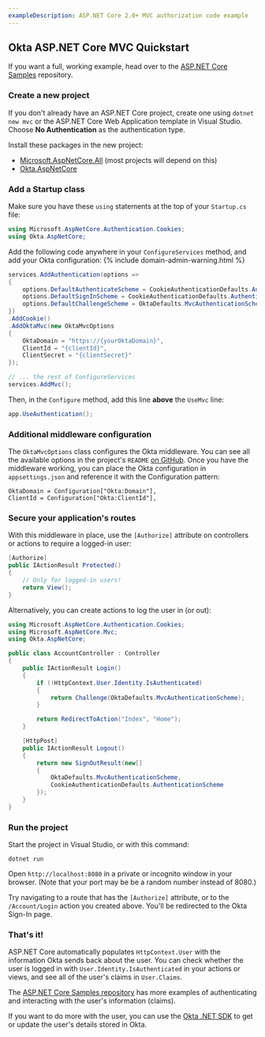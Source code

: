 ```yaml
---
exampleDescription: ASP.NET Core 2.0+ MVC authorization code example
---
```


## Okta ASP.NET Core MVC Quickstart

If you want a full, working example, head over to the [ASP.NET Core Samples][example-repo] repository.

### Create a new project

If you don't already have an ASP.NET Core project, create one using `dotnet new mvc` or the ASP.NET Core Web Application template in Visual Studio. Choose **No Authentication** as the authentication type.

Install these packages in the new project:
* [Microsoft.AspNetCore.All] (most projects will depend on this)
* [Okta.AspNetCore]

### Add a Startup class

Make sure you have these `using` statements at the top of your `Startup.cs` file:

```csharp
using Microsoft.AspNetCore.Authentication.Cookies;
using Okta.AspNetCore;
```

Add the following code anywhere in your `ConfigureServices` method, and add your Okta configuration:
{% include domain-admin-warning.html %}

```csharp
services.AddAuthentication(options =>
{
    options.DefaultAuthenticateScheme = CookieAuthenticationDefaults.AuthenticationScheme;
    options.DefaultSignInScheme = CookieAuthenticationDefaults.AuthenticationScheme;
    options.DefaultChallengeScheme = OktaDefaults.MvcAuthenticationScheme;
})
.AddCookie()
.AddOktaMvc(new OktaMvcOptions
{
    OktaDomain = "https://{yourOktaDomain}",
    ClientId = "{clientId}",
    ClientSecret = "{clientSecret}"
});

// ... the rest of ConfigureServices
services.AddMvc();
```

Then, in the `Configure` method, add this line **above** the `UseMvc` line:

```csharp
app.UseAuthentication();
```

### Additional middleware configuration

The `OktaMvcOptions` class configures the Okta middleware. You can see all the available options in the project's `README` [on GitHub][github-aspnetcore]. Once you have the middleware working, you can place the Okta configuration in `appsettings.json` and reference it with the Configuration pattern:

```chsarp
OktaDomain = Configuration["Okta:Domain"],
ClientId = Configuration["Okta:ClientId"],
```

### Secure your application's routes

With this middleware in place, use the `[Authorize]` attribute on controllers or actions to require a logged-in user:

```csharp
[Authorize]
public IActionResult Protected()
{
    // Only for logged-in users!
    return View();
}
```

Alternatively, you can create actions to log the user in (or out):

```csharp
using Microsoft.AspNetCore.Authentication.Cookies;
using Microsoft.AspNetCore.Mvc;
using Okta.AspNetCore;

public class AccountController : Controller
{
    public IActionResult Login()
    {
        if (!HttpContext.User.Identity.IsAuthenticated)
        {
            return Challenge(OktaDefaults.MvcAuthenticationScheme);
        }

        return RedirectToAction("Index", "Home");
    }

    [HttpPost]
    public IActionResult Logout()
    {
        return new SignOutResult(new[]
        {
            OktaDefaults.MvcAuthenticationScheme,
            CookieAuthenticationDefaults.AuthenticationScheme
        });
    }
}
```

### Run the project

Start the project in Visual Studio, or with this command:

```
dotnet run
```

Open `http://localhost:8080` in a private or incognito window in your browser. (Note that your port may be be a random number instead of 8080.)

Try navigating to a route that has the `[Authorize]` attribute, or to the `/Account/Login` action you created above. You'll be redirected to the Okta Sign-In page.

### That's it!

ASP.NET Core automatically populates `HttpContext.User` with the information Okta sends back about the user. You can check whether the user is logged in with `User.Identity.IsAuthenticated` in your actions or views, and see all of the user's claims in `User.Claims`.


The [ASP.NET Core Samples repository][example-repo] has more examples of authenticating and interacting with the user's information (claims).

If you want to do more with the user, you can use the [Okta .NET SDK] to get or update the user's details stored in Okta.

[example-repo]: https://github.com/okta/samples-aspnetcore
[github-aspnetcore]: https://github.com/okta/okta-aspnet
[Okta .NET SDK]: https://github.com/okta/okta-sdk-dotnet
[Microsoft.AspNetCore.All]: https://www.nuget.org/packages/Microsoft.AspNetCore.All
[Okta.AspNetCore]: https://www.nuget.org/packages/Okta.AspNetCore
